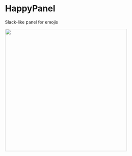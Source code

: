 # HappyPanel
Slack-like panel for emojis

<img src="https://github.com/itsmeichigo/HappyPanel/blob/master/AppIcon.png?raw=true" width=400 height=400 />
